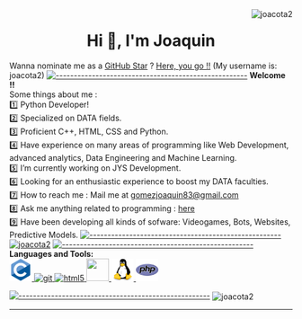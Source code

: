 <img align ="right" src="https://komarev.com/ghpvc/?username=joacota2&label=Profile%20views&color=0e75b6&style=flat" alt="joacota2">
<h1 align="center">Hi 👋, I'm Joaquin</h1>

Wanna nominate me as a <a href="https://stars.github.com/">GitHub Star</a> ? <a href="https://stars.github.com/nominate/">Here, you go !!</a> (My username is: joacota2)
[![-----------------------------------------------------](
https://raw.githubusercontent.com/andreasbm/readme/master/assets/lines/aqua.png)](https://github.com/BaseMax?tab=repositories)
<b>Welcome !! </b><br/>
Some things about me :<br/>
:one: Python Developer!<br/>
:two: Specialized on DATA fields.<br/>
:three: Proficient C++, HTML, CSS and Python.<br/> 
:four: Have experience on many areas of programming like Web Development, advanced analytics, Data Engineering and Machine Learning.<br/>
:five: I’m currently working on JYS Development.<br>
:six: Looking for an enthusiastic experience to boost my DATA faculties.<br>
:seven: How to reach me : Mail me at gomezjoaquin83@gmail.com <br>
:eight: Ask me anything related to programming : <a href="https://github.com/joacota2/joacota2/issues/new?assignees=&labels=question&template=custom.md&title=Question%3A+%5BYour-Title%5D">here</a><br/> 
:nine: Have been developing all kinds of sofware: Videogames, Bots, Websites, Predictive Models.
[![-----------------------------------------------------](
https://raw.githubusercontent.com/andreasbm/readme/master/assets/lines/aqua.png)](https://github.com/joacota2?tab=repositories)
<a href="https://github.com/joacota2?tab=repositories"><img src="https://github-profile-trophy.vercel.app/?username=joacota2&column=8&margin-w=15&margin-h=15" alt="joacota2"></a> 
[![-----------------------------------------------------](
https://raw.githubusercontent.com/andreasbm/readme/master/assets/lines/aqua.png)](https://github.com/joacota2?tab=repositories)
<b><br>Languages and Tools:</b><br/>
<a href="https://www.cprogramming.com/" target="_blank"> <img src="https://raw.githubusercontent.com/devicons/devicon/master/icons/c/c-original.svg" alt="c" width="40" height="40"/> </a> <a href="https://git-scm.com/" target="_blank"> <img src="https://www.vectorlogo.zone/logos/git-scm/git-scm-icon.svg" alt="git" width="40" height="40"/> </a> <a href="https://www.python.org" target="_blank"> <img src="https://upload.wikimedia.org/wikipedia/commons/thumb/c/c3/Python-logo-notext.svg/1200px-Python-logo-notext.svg.png" alt="html5" width="40" height="40"/> </a> <a href="https://www.mysql.com" target="_blank"> <img src="https://upload.wikimedia.org/wikipedia/commons/thumb/b/b2/Database-mysql.svg/1448px-Database-mysql.svg.png" width="40" height="40"/> </a> <a href="https://www.linux.org/" target="_blank"> <img src="https://raw.githubusercontent.com/devicons/devicon/master/icons/linux/linux-original.svg" alt="linux" width="40" height="40"/> </a> <a href="https://www.php.net" target="_blank"> <img src="https://raw.githubusercontent.com/devicons/devicon/master/icons/php/php-original.svg" alt="php" width="40" height="40"/> </a>
<br>

[![-----------------------------------------------------](
https://raw.githubusercontent.com/andreasbm/readme/master/assets/lines/aqua.png)](https://github.com/joacota2?tab=repositories)
<img align="center" src="https://github-readme-stats.vercel.app/api?username=joacota2&show_icons=true&locale=en" alt="joacota2">

------




